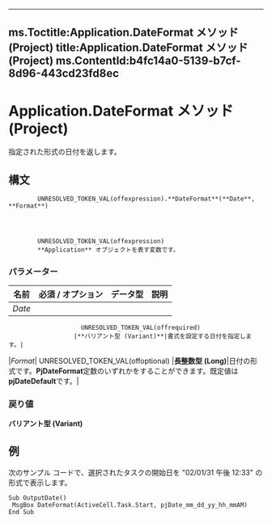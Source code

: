 

---
ms.Toctitle:Application.DateFormat メソッド (Project)
title:Application.DateFormat メソッド (Project)
ms.ContentId:b4fc14a0-5139-b7cf-8d96-443cd23fd8ec
---
# Application.DateFormat メソッド (Project)




指定された形式の日付を返します。

## 構文

            UNRESOLVED_TOKEN_VAL(offexpression).**DateFormat**(**Date**, **Format**)




            UNRESOLVED_TOKEN_VAL(offexpression)
            **Application** オブジェクトを表す変数です。

### パラメーター

|**名前**|**必須 / オプション**|**データ型**|**説明**|
|---|---|---|---|
|*Date*|
                        UNRESOLVED_TOKEN_VAL(offrequired)
                      |**バリアント型 (Variant)**|書式を設定する日付を指定します。|
|*Format*|
                        UNRESOLVED_TOKEN_VAL(offoptional)
                      |**長整数型 (Long)**|日付の形式です。**PjDateFormat**定数のいずれかをすることができます。既定値は**pjDateDefault**です。|



### 戻り値
**バリアント型 (Variant)**





## 例
次のサンプル コードで、選択されたタスクの開始日を "02/01/31 午後 12:33" の形式で表示します。

```vba
Sub OutputDate() 
 MsgBox DateFormat(ActiveCell.Task.Start, pjDate_mm_dd_yy_hh_mmAM) 
End Sub
```






